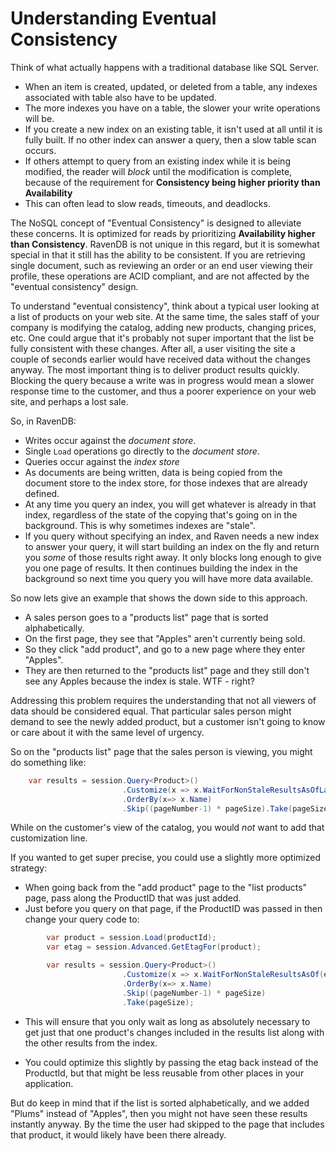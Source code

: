 # Understanding Eventual Consistency

Think of what actually happens with a traditional database like SQL Server.

- When an item is created, updated, or deleted from a table, any indexes associated with table also have to be updated.
- The more indexes you have on a table, the slower your write operations will be.
- If you create a new index on an existing table, it isn't used at all until it is fully built.  If no other index can answer a query, then a slow table scan occurs.
- If others attempt to query from an existing index while it is being modified, the reader will *block* until the modification is complete, because of the requirement for **Consistency being higher priority than Availability**
- This can often lead to slow reads, timeouts, and deadlocks.

The NoSQL concept of "Eventual Consistency" is designed to alleviate these concerns.  It is optimized for reads by prioritizing **Availability higher than Consistency**.  RavenDB is not unique in this regard, but it is somewhat special in that it still has the ability to be consistent.  If you are retrieving single document, such as reviewing an order or an end user viewing their profile, these operations are ACID compliant, and are not affected by the "eventual consistency" design.

To understand "eventual consistency", think about a typical user looking at a list of products on your web site.  At the same time, the sales staff of your company is modifying the catalog, adding new products, changing prices, etc.  One could argue that it's probably not super important that the list be fully consistent with these changes.  After all, a user visiting the site a couple of seconds earlier would have received data without the changes anyway.  The most important thing is to deliver product results quickly.  Blocking the query because a write was in progress would mean a slower response time to the customer, and thus a poorer experience on your web site, and perhaps a lost sale.

So, in RavenDB:

- Writes occur against the *document store*.
- Single `Load` operations go directly to the *document store*.
- Queries occur against the *index store*
- As documents are being written, data is being copied from the document store to the index store, for those indexes that are already defined.
- At any time you query an index, you will get whatever is already in that index, regardless of the state of the copying that's going on in the background.  This is why sometimes indexes are "stale".
- If you query without specifying an index, and Raven needs a new index to answer your query, it will start building an index on the fly and return you *some* of those results right away.  It only blocks long enough to give you one page of results.  It then continues building the index in the background so next time you query you will have more data available.

So now lets give an example that shows the down side to this approach.

- A sales person goes to a "products list" page that is sorted alphabetically.
- On the first page, they see that "Apples" aren't currently being sold.
- So they click "add product", and go to a new page where they enter "Apples".
- They are then returned to the "products list" page and they still don't see any Apples because the index is stale.  WTF - right?

Addressing this problem requires the understanding that not all viewers of data should be considered equal.  That particular sales person might demand to see the newly added product, but a customer isn't going to know or care about it with the same level of urgency.

So on the "products list" page that the sales person is viewing, you might do something like:

```csharp
    var results = session.Query<Product>()
                         .Customize(x => x.WaitForNonStaleResultsAsOfLastWrite())
                         .OrderBy(x=> x.Name)
                         .Skip((pageNumber-1) * pageSize).Take(pageSize);
```                         

While on the customer's view of the catalog, you would *not* want to add that customization line.

If you wanted to get super precise, you could use a slightly more optimized strategy:

- When going back from the "add product" page to the "list products" page, pass along the ProductID that was just added.
- Just before you query on that page, if the ProductID was passed in then change your query code to:

```csharp
        var product = session.Load(productId);
        var etag = session.Advanced.GetEtagFor(product);

        var results = session.Query<Product>()
                         .Customize(x => x.WaitForNonStaleResultsAsOf(etag))
                         .OrderBy(x=> x.Name)
                         .Skip((pageNumber-1) * pageSize)
                         .Take(pageSize);
```                         

- This will ensure that you only wait as long as absolutely necessary to get just that one product's changes included in the results list along with the other results from the index.

- You could optimize this slightly by passing the etag back instead of the ProductId, but that might be less reusable from other places in your application.

But do keep in mind that if the list is sorted alphabetically, and we added "Plums" instead of "Apples", then you might not have seen these results instantly anyway.  By the time the user had skipped to the page that includes that product, it would likely have been there already.
